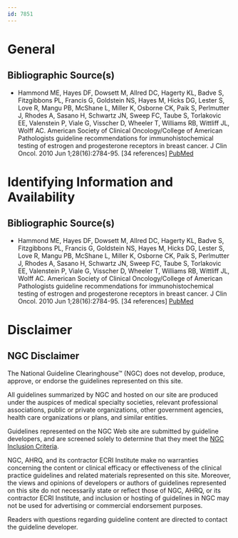 ```yaml
---
id: 7851
---
```


# General

## Bibliographic Source(s)

- Hammond ME, Hayes DF, Dowsett M, Allred DC, Hagerty KL, Badve S, Fitzgibbons PL, Francis G, Goldstein NS, Hayes M, Hicks DG, Lester S, Love R, Mangu PB, McShane L, Miller K, Osborne CK, Paik S, Perlmutter J, Rhodes A, Sasano H, Schwartz JN, Sweep FC, Taube S, Torlakovic EE, Valenstein P, Viale G, Visscher D, Wheeler T, Williams RB, Wittliff JL, Wolff AC. American Society of Clinical Oncology/College of American Pathologists guideline recommendations for immunohistochemical testing of estrogen and progesterone receptors in breast cancer. J Clin Oncol. 2010 Jun 1;28(16):2784-95. [34 references] [ PubMed ](http://www.ncbi.nlm.nih.gov/entrez/query.fcgi?cmd=Retrieve&db=pubmed&dopt=Abstract&list_uids=20404251)

# Identifying Information and Availability

## Bibliographic Source(s)

- Hammond ME, Hayes DF, Dowsett M, Allred DC, Hagerty KL, Badve S, Fitzgibbons PL, Francis G, Goldstein NS, Hayes M, Hicks DG, Lester S, Love R, Mangu PB, McShane L, Miller K, Osborne CK, Paik S, Perlmutter J, Rhodes A, Sasano H, Schwartz JN, Sweep FC, Taube S, Torlakovic EE, Valenstein P, Viale G, Visscher D, Wheeler T, Williams RB, Wittliff JL, Wolff AC. American Society of Clinical Oncology/College of American Pathologists guideline recommendations for immunohistochemical testing of estrogen and progesterone receptors in breast cancer. J Clin Oncol. 2010 Jun 1;28(16):2784-95. [34 references] [ PubMed ](http://www.ncbi.nlm.nih.gov/entrez/query.fcgi?cmd=Retrieve&db=pubmed&dopt=Abstract&list_uids=20404251)

# Disclaimer

## NGC Disclaimer

The National Guideline Clearinghouse™ (NGC) does not develop, produce, approve, or endorse the guidelines represented on this site.

All guidelines summarized by NGC and hosted on our site are produced under the auspices of medical specialty societies, relevant professional associations, public or private organizations, other government agencies, health care organizations or plans, and similar entities.

Guidelines represented on the NGC Web site are submitted by guideline developers, and are screened solely to determine that they meet the [NGC Inclusion Criteria](/help-and-about/summaries/inclusion-criteria).

NGC, AHRQ, and its contractor ECRI Institute make no warranties concerning the content or clinical efficacy or effectiveness of the clinical practice guidelines and related materials represented on this site. Moreover, the views and opinions of developers or authors of guidelines represented on this site do not necessarily state or reflect those of NGC, AHRQ, or its contractor ECRI Institute, and inclusion or hosting of guidelines in NGC may not be used for advertising or commercial endorsement purposes.

Readers with questions regarding guideline content are directed to contact the guideline developer.

